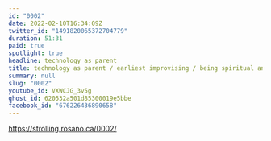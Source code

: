 ```yaml
---
id: "0002"
date: 2022-02-10T16:34:09Z
twitter_id: "1491820065372704779"
duration: 51:31
paid: true
spotlight: true
headline: technology as parent
title: technology as parent / earliest improvising / being spiritual and secular
summary: null
slug: "0002"
youtube_id: VXWCJG_3v5g
ghost_id: 620532a501d85300019e5bbe
facebook_id: "676226436890658"
---
```

https://strolling.rosano.ca/0002/
